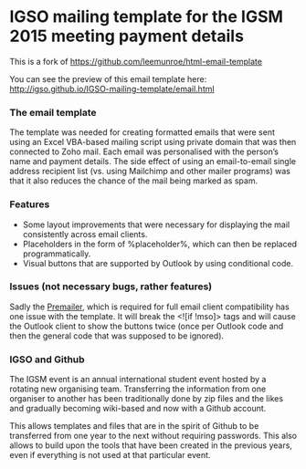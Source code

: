 # IGSO mailing template for the IGSM 2015 meeting payment details
This is a fork of https://github.com/leemunroe/html-email-template

You can see the preview of this email template here: http://igso.github.io/IGSO-mailing-template/email.html

### The email template
The template was needed for creating formatted emails that were sent using an Excel VBA-based mailing script using private domain that was then connected to Zoho mail.
Each email was personalised with the person’s name and payment details. The side effect of using an email-to-email single address recipient list (vs. using Mailchimp and other mailer programs) was that it also reduces the chance of the mail being marked as spam. 

### Features
* Some layout improvements that were necessary for displaying the mail consistently across email clients.
* Placeholders in the form of %placeholder%, which can then be replaced programmatically.
* Visual buttons that are supported by Outlook by using conditional code.


### Issues (not necessary bugs, rather features)
Sadly the [Premailer](http://premailer.dialect.ca/), which is required for full email client compatibility has one issue with the template. It will break the  <![if !mso]> tags and will cause the Outlook client to show the buttons twice (once per Outlook code and then the general code that was supposed to be ignored).

### IGSO and Github
The IGSM event is an annual international student event hosted by a rotating new organising team. Transferring the information from one organiser to another has been traditionally done by zip files and the likes and gradually becoming wiki-based and now with a Github account.

This allows templates and files that are in the spirit of Github to be transferred from one year to the next without requiring passwords. This also allows to build upon the tools that have been created in the previous years, even if everything is not used at that particular event.

